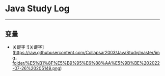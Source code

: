 ﻿# Java Study Log
---
## 变量
- 关键字
  ![关键字]
  (https://raw.githubusercontent.com/Collapsar2003/JavaStudy/master/img-folder/%E5%B1%8F%E5%B9%95%E6%88%AA%E5%9B%BE%202022-07-26%20205149.png)